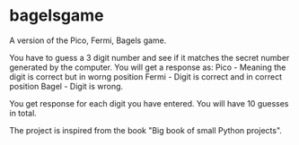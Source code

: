# bagelsgame
A version of the Pico, Fermi, Bagels game.

You have to guess a 3 digit number and see if it matches the secret number generated by the computer.
You will get a response as:
Pico - Meaning the digit is correct but in worng position
Fermi - Digit is correct and in correct position
Bagel - Digit is wrong.

You get response for each digit you have entered.
You will have 10 guesses in total.

The project is inspired from the book "Big book of small Python projects".
